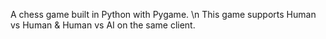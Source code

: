 A chess game built in Python with Pygame. \n
This game supports Human vs Human & Human vs AI on the same client.

